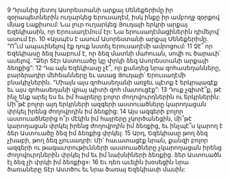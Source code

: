 9 Դրանից յետոյ Ասորեստանի արքայ Սենեքերիմը իր զօրապետներին ուղարկեց Երուսաղէմ, իսկ ինքը իր ամբողջ զօրքով մնաց Լաքիսում: Նա լուր ուղարկեց Յուդայի երկրի արքայ Եզեկիասին, որ Երուսաղէմում էր: Նա երուսաղէմացիներին դիմելով՝ ասում էր. 10 «Այսպէս է ասում Ասորեստանի արքայ Սենեքերիմը. “Ո՞ւմ ապաւինելով էք դուք նստել Երուսաղէմի ամրոցում: 11 Չէ՞ որ Եզեկիասը ձեզ խաբում է, որ ձեզ մատնի մահուան, սովի ու ծարաւի՝ ասելով. “Ձեր Տէր Աստուածը կը փրկի ձեզ Ասորեստանի արքայի ձեռքից”: 12 Դա այն Եզեկիասը չէ՞, որ քանդեց նրա զոհասեղանները, բարձրադիր մեհեանները եւ ասաց Յուդայի՝ Երուսաղէմի բնակիչներին. “Միայն այս զոհասեղանի առջեւ պէտք է երկրպագէք եւ այս զոհասեղանի վրայ պիտի զոհ մատուցէք”: 13 Դուք չգիտէ՞ք, թէ ինչ ենք արել ես եւ իմ հայրերը բոլոր ժողովուրդներին ու երկրներին: Մի՞թէ բոլոր այդ երկրների ազգերի աստուածները կարողացան փրկել իրենց ժողովրդին իմ ձեռքից: 14 Այս ազգերի բոլոր աստուածներից ո՞ր մէկին իմ հայրերը չկործանեցին, մի՞թէ կարողացան փրկել իրենց ժողովրդին իմ ձեռքից, եւ ինչպէ՞ս կարող է ձեր Աստուածը ձեզ իմ ձեռքից փրկել: 15 Արդ, Եզեկիասը թող ձեզ չխաբի, թող ձեզ չյուսադրի: Մի՛ հաւատացէք նրան, քանզի բոլոր ազգերի ու թագաւորութիւնների աստուածները չկարողացան իրենց ժողովուրդներին փրկել իմ եւ իմ նախնիների ձեռքից. ձեր Աստուածն էլ ձեզ չի փրկի իմ ձեռքից»: 16 Եւ դեռ աւելին խօսեցին նրա ծառաները Տէր Աստծու եւ նրա ծառայ Եզեկիասի մասին:
